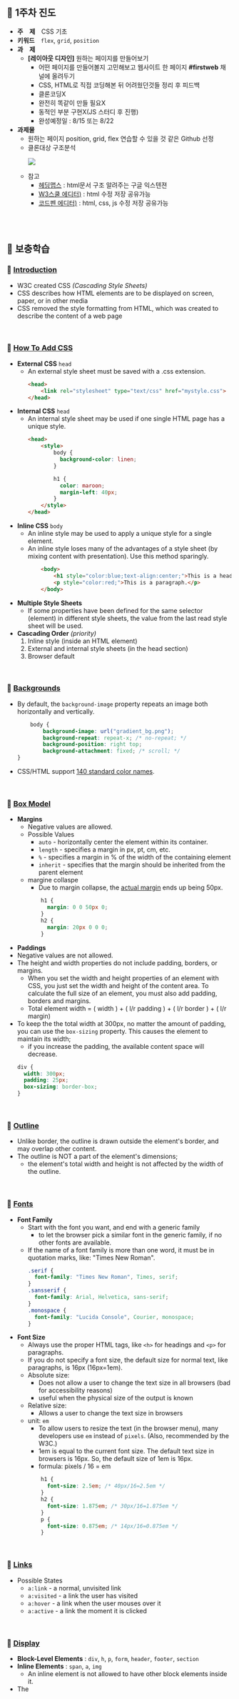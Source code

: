 ## :tulip: 1주차 진도
- __주　제__　CSS 기초
- __키워드__　`flex`, `grid`, `position`
- __과　제__　
    - __[레이아웃 디자인]__ 원하는 페이지를 만들어보기
        - 어떤 페이지를 만들어볼지 고민해보고 웹사이트 한 페이지 __#firstweb__ 채널에 올려두기
        - CSS, HTML로 직접 코딩해본 뒤 어려웠던것들 정리 후 피드백
        - 클론코딩X
        - 완전히 똑같이 만들 필요X
        - 동적인 부분 구현X(JS 스터디 후 진행)
        - 완성예정일 : 8/15 또는 8/22
- __과제물__
    - 원하는 페이지 position, grid, flex 연습할 수 있을 것 같은 Github 선정
    - 클론대상 구조분석 <p><img src="https://user-images.githubusercontent.com/60066472/89725869-5a458b00-da4f-11ea-9d23-1a7ee147a619.png"></p>
    - 참고
        - [헤딩맵스](https://chrome.google.com/webstore/detail/headingsmap/flbjommegcjonpdmenkdiocclhjacmbi) : html문서 구조 알려주는 구글 익스텐젼
        - [W3스쿨 에디터)](https://www.w3schools.com/code/tryit.asp?filename=GHF8SS8BUZNL) : html 수정 저장 공유가능
        - [코드펜 에디터)](https://codepen.io/365kim/pen/yLONJaz) : html, css, js 수정 저장 공유가능
<br>
<br>

## :tulip: 보충학습

### :page_with_curl: [Introduction](https://www.w3schools.com/css/css_intro.asp)
- W3C created CSS _(Cascading Style Sheets)_
- CSS describes how HTML elements are to be displayed on screen, paper, or in other media
- CSS removed the style formatting from HTML, which was created to describe the content of a web page
<br>

### :page_with_curl: [How To Add CSS](https://www.w3schools.com/css/css_howto.asp)
- __External CSS__ `head`
    - An external style sheet must be saved with a .css extension.
        ```html
        <head>
            <link rel="stylesheet" type="text/css" href="mystyle.css">
        </head>
        ```
- __Internal CSS__ `head`
    - An internal style sheet may be used if one single HTML page has a unique style.
        ```html
        <head>
            <style>
                body {
                  background-color: linen;
                }

                h1 {
                  color: maroon;
                  margin-left: 40px;
                }
            </style>
        </head>
        ```
- __Inline CSS__ `body`
    - An inline style may be used to apply a unique style for a single element.
    - An inline style loses many of the advantages of a style sheet (by mixing content with presentation). Use this method sparingly.
        ```html
            <body>
                <h1 style="color:blue;text-align:center;">This is a heading</h1>
                <p style="color:red;">This is a paragraph.</p>
            </body>
        ```
- __Multiple Style Sheets__
    - If some properties have been defined for the same selector (element) in different style sheets, the value from the last read style sheet will be used. 
- __Cascading Order__ _(priority)_
    1. Inline style (inside an HTML element)
    2. External and internal style sheets (in the head section)
    3. Browser default
<br>

### :page_with_curl: [Backgrounds](https://www.w3schools.com/css/css_background_shorthand.asp)
- By default, the `background-image` property repeats an image both horizontally and vertically.
    ```css
        body {
            background-image: url("gradient_bg.png");
            background-repeat: repeat-x; /* no-repeat; */
            background-position: right top;
            background-attachment: fixed; /* scroll; */
    }
    ```
- CSS/HTML support [140 standard color names](https://www.w3schools.com/colors/colors_names.asp).
<br>

### :page_with_curl: [Box Model](https://www.w3schools.com/css/css_boxmodel.asp)
- __Margins__
    - Negative values are allowed.
    - Possible Values
        - `auto` - horizontally center the element within its container.
        - `length` - specifies a margin in px, pt, cm, etc.
        - `%` - specifies a margin in % of the width of the containing element
        - `inherit` - specifies that the margin should be inherited from the parent element
    - margine collaspe
        - Due to margin collapse, the [actual margin](https://www.w3schools.com/css/tryit.asp?filename=trycss_margin_collapse) ends up being 50px.
        ```css
            h1 {
              margin: 0 0 50px 0;
            }
            h2 {
              margin: 20px 0 0 0;
            }
        ```
- __Paddings__
- Negative values are not allowed.
- The height and width properties do not include padding, borders, or margins.
    - When you set the width and height properties of an element with CSS, you just set the width and height of the content area. To calculate the full size of an element, you must also add padding, borders and margins.
    - Total element width = ( width ) + ( l/r padding ) +  ( l/r border ) + ( l/r margin)
- To keep the the total width at 300px, no matter the amount of padding, you can use the `box-sizing` property. This causes the element to maintain its width; 
    - if you increase the padding, the available content space will decrease.
    ```css
    div {
      width: 300px;
      padding: 25px;
      box-sizing: border-box;
    }
    ```
<br>

### :page_with_curl: [Outline](https://www.w3schools.com/css/css_outline.asp)
- Unlike border, the outline is drawn outside the element's border, and may overlap other content. 
- The outline is NOT a part of the element's dimensions; 
    - the element's total width and height is not affected by the width of the outline.
<br>

### :page_with_curl: [Fonts](https://www.w3schools.com/css/css_font.asp)
- __Font Family__
    - Start with the font you want, and end with a generic family
        - to let the browser pick a similar font in the generic family, if no other fonts are available.
    - If the name of a font family is more than one word, it must be in quotation marks, like: "Times New Roman".
        ```css
        .serif {
          font-family: "Times New Roman", Times, serif;
        }
        .sansserif {
          font-family: Arial, Helvetica, sans-serif;
        }
        .monospace {
          font-family: "Lucida Console", Courier, monospace;
        }
        ```
- __Font Size__
    - Always use the proper HTML tags, like `<h>` for headings and `<p>` for paragraphs.
    - If you do not specify a font size, the default size for normal text, like paragraphs, is 16px (16px=1em).
    - Absolute size:
        - Does not allow a user to change the text size in all browsers (bad for accessibility reasons)
        - useful when the physical size of the output is known
    - Relative size:
        - Allows a user to change the text size in browsers
    - unit: `em`
        - To allow users to resize the text (in the browser menu), many developers use `em` instead of `pixels`. (Also, recommended by the W3C.)
        - 1em is equal to the current font size. The default text size in browsers is 16px. So, the default size of 1em is 16px.
        - formula: pixels / 16 = em
        ```css
            h1 {
              font-size: 2.5em; /* 40px/16=2.5em */
            }
            h2 {
              font-size: 1.875em; /* 30px/16=1.875em */
            }
            p {
              font-size: 0.875em; /* 14px/16=0.875em */
            }
        ```
<br>

### :page_with_curl: [Links](https://www.w3schools.com/css/css_link.asp)
- Possible States
    - `a:link` - a normal, unvisited link
    - `a:visited` - a link the user has visited
    - `a:hover` - a link when the user mouses over it
    - `a:active` - a link the moment it is clicked
<br>

### :page_with_curl: [Display](https://www.w3schools.com/css/css_display_visibility.asp)
- __Block-Level Elements__ : `div`, `h`, `p`, `form`, `header`, `footer`, `section`
- __Inline Elements__ : `span`, `a`, `img`
    - An inline element is not allowed to have other block elements inside it.
- The <script> element uses display: none; as default. 
- __display:none__ vs __visibility:hidden__
    - `display: none;` : as if the element is not there
    - `visibility:hidden;` : still take up the same space as before.
<br>

### :page_with_curl: [Position](https://www.w3schools.com/css/css_positioning.asp)
- Possible Values
    - `static`
    - `relative`
    - `fixed`
    - `absolute`
    - `sticky`
<br>

### :page_with_curl: Overflow
### :page_with_curl: Inline-block
### :page_with_curl: Combinators
### :page_with_curl: Pseudo-class
### :page_with_curl: Pseudo-element
### :page_with_curl: Attr Selectors
### :page_with_curl: Counters
### :page_with_curl: Specificity

### :page_with_curl: flex
### :page_with_curl: grid
